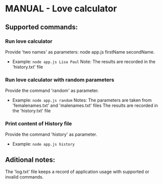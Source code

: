 #   MANUAL - Love calculator

##  Supported commands:
### Run love calculator
Provide 'two names' as parameters: node app.js firstName secondName.
- Example:  `node app.js Lisa Paul`
Note:       The results are recorded in the 'history.txt' file
### Run love calculator with random parameters
Provide the command 'random' as parameter. 
- Example: `node app.js random`
Notes:     The parameters are taken from 'femalenames.txt' and 'malenames.txt' files
           The results are recorded in the 'history.txt' file
### Print content of History file
Provide the command 'history' as parameter. 
- Example: `node app.js history`

##  Aditional notes:
The 'log.txt' file keeps a record of application usage with supported or invalid commands.